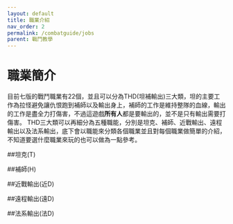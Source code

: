 ```yaml
---
layout: default
title: 職業介紹
nav_order: 2
permalink: /combatguide/jobs
parent: 戰鬥教學
---
```


# 職業簡介

目前七版的戰鬥職業有22個，並且可以分為THD(坦補輸出)三大類，坦的主要工作為拉怪避免讓仇恨跑到補師以及輸出身上，補師的工作是維持整隊的血線，輸出的工作是盡全力打傷害，不過這遊戲**所有人**都是要輸出的，並不是只有輸出需要打傷害。
THD三大類可以再細分為五種職能，分別是坦克、補師、近戰輸出、遠程輸出以及法系輸出，底下會以職能來分類各個職業並且對每個職業做簡單的介紹，不知道要選什麼職業來玩的也可以做為一點參考。  

##坦克(T)

##補師(H)

##近戰輸出(近D)

##遠程輸出(遠D)

##法系輸出(法D)
